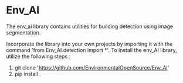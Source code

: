 # Env_AI
The env_ai library contains utilities for building detection using image segmentation.

Incorporate the library into your own projects by importing it with the command 'from Env_AI.detection import *'. 
To install the env_AI library, utilize the following steps : 
1. git clone 'https://github.com/EnvironmentalOpenSource/Env_AI'
2. pip install .

